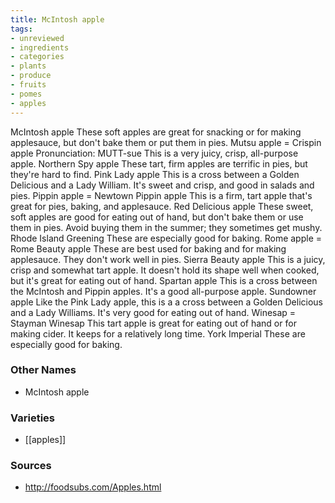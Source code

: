 ```yaml
---
title: McIntosh apple
tags:
- unreviewed
- ingredients
- categories
- plants
- produce
- fruits
- pomes
- apples
---
```

McIntosh apple These soft apples are great for snacking or for making applesauce, but don't bake them or put them in pies. Mutsu apple = Crispin apple Pronunciation: MUTT-sue This is a very juicy, crisp, all-purpose apple. Northern Spy apple These tart, firm apples are terrific in pies, but they're hard to find. Pink Lady apple This is a cross between a Golden Delicious and a Lady William. It's sweet and crisp, and good in salads and pies. Pippin apple = Newtown Pippin apple This is a firm, tart apple that's great for pies, baking, and applesauce. Red Delicious apple These sweet, soft apples are good for eating out of hand, but don't bake them or use them in pies. Avoid buying them in the summer; they sometimes get mushy. Rhode Island Greening These are especially good for baking. Rome apple = Rome Beauty apple These are best used for baking and for making applesauce. They don't work well in pies. Sierra Beauty apple This is a juicy, crisp and somewhat tart apple. It doesn't hold its shape well when cooked, but it's great for eating out of hand. Spartan apple This is a cross between the McIntosh and Pippin apples. It's a good all-purpose apple. Sundowner apple Like the Pink Lady apple, this is a a cross between a Golden Delicious and a Lady Williams. It's very good for eating out of hand. Winesap = Stayman Winesap This tart apple is great for eating out of hand or for making cider. It keeps for a relatively long time. York Imperial These are especially good for baking.

### Other Names

* McIntosh apple

### Varieties

* [[apples]]

### Sources
* http://foodsubs.com/Apples.html
